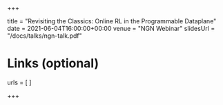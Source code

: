 +++

title = "Revisiting the Classics: Online RL in the Programmable Dataplane"
date = 2021-06-04T16:00:00+00:00
venue = "NGN Webinar"
slidesUrl = "/docs/talks/ngn-talk.pdf"

# Links (optional)
urls = [
]

+++